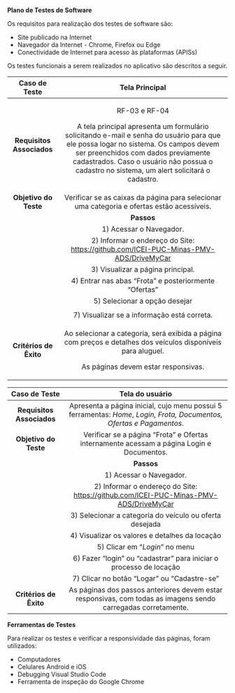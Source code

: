 ﻿**Plano de Testes de Software**

Os requisitos para realização dos testes de software são:

* Site publicado na Internet 
* Navegador da Internet - Chrome, Firefox ou Edge 
* Conectividade de Internet para acesso às plataformas (APISs) 

Os testes funcionais a serem realizados no aplicativo são descritos a seguir.

|**Caso de Teste**|**Tela Principal**|
| :-: | :-: |
|**Requisitos Associados**|<p>RF-03 e RF-04</p><p>A tela principal apresenta um formulário solicitando e-mail e senha do usuário para que ele possa logar no sistema. Os campos devem ser preenchidos com dados previamente cadastrados. Caso o usuário não possua o cadastro no sistema, um alert solicitará o cadastro.</p>|
|**Objetivo do Teste**|Verificar se as caixas da página para selecionar uma categoria e ofertas estão acessíveis.|
||**Passos**|
||1) Acessar o Navegador.|
||2) Informar o endereço do Site: <https://github.com/ICEI-PUC-Minas-PMV-ADS/DriveMyCar>|
||3) Visualizar a página principal.|
||4) Entrar nas abas “Frota” e posteriormente “Ofertas”|
||5) Selecionar a opção desejar|
|||
||7) Visualizar se a informação está correta.|
|**Critérios de Êxito**|<p>Ao selecionar a categoria, será exibida a página com preços e detalhes dos veículos disponíveis para aluguel.</p><p>As páginas devem estar responsivas.</p>|


|**Caso de Teste**|**Tela do usuário**|
| :-: | :-: |
|**Requisitos Associados**|Apresenta a página inicial, cujo menu possui 5 ferramentas: *Home*, *Login,* *Frota, Documentos, Ofertas e Pagamentos*. |
|**Objetivo do Teste**|Verificar se a página “Frota” e Ofertas internamente acessam a página Login e Documentos.|
||**Passos**|
||1) Acessar o Navegador.|
||2) Informar o endereço do Site: <https://github.com/ICEI-PUC-Minas-PMV-ADS/DriveMyCar>|
||3) Selecionar a categoria do veículo ou oferta desejada|
||4) Visualizar os valores e detalhes da locação|
||5) Clicar em “*Login*” no menu|
||6) Fazer “login” ou “cadastrar” para iniciar o processo de locação|
||7) Clicar no botão “Logar” ou “Cadastre-se”|
|**Critérios de Êxito**|As páginas dos passos anteriores devem estar responsivas, com todas as imagens sendo carregadas corretamente.|
**Ferramentas de Testes**

Para realizar os testes e verificar a responsividade das páginas, foram utilizados:

* Computadores 
* Celulares Android e iOS 
* Debugging Visual Studio Code 
* Ferramenta de inspeção do Google Chrome 


